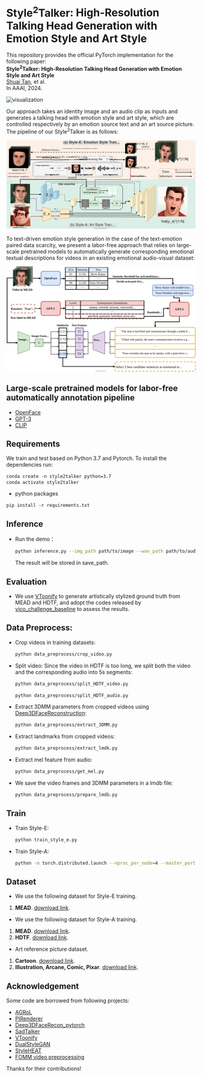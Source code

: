 # $\text{Style}^2\text{Talker}$: High-Resolution Talking Head Generation with Emotion Style and Art Style

This repository provides the official PyTorch implementation for the following paper:<br>
**$\text{Style}^2\text{Talker}$: High-Resolution Talking Head Generation with Emotion Style and Art Style**<br>
[Shuai Tan](https://scholar.google.com.hk/citations?user=9KjKwDwAAAAJ&hl=zh-CN), et al.<br>
In AAAI, 2024.<br>


![visualization](demo/teaser.svg)

Our approach takes an identity image and an audio clip as inputs and generates a talking head with emotion style and art style, which are controlled respectively by an emotion source text and an art source picture. The pipeline of our $\text{Style}^2\text{Talker}$ is as follows:

![visualization](demo/pipeline.svg)

To text-driven emotion style generation in the case of the text-emotion paired data scarcity, we present a labor-free approach that relies on large-scale pretrained models to automatically generate corresponding emotional textual descriptions for videos in an existing emotional audio-visual dataset:

![visualization](demo/data.svg)

## Large-scale pretrained models for labor-free automatically annotation pipeline
* [OpenFace](https://github.com/TadasBaltrusaitis/OpenFace)
* [GPT-3](https://github.com/openai/GPT-3)
* [CLIP](https://github.com/openai/CLIP)



## Requirements
We train and test based on Python 3.7 and Pytorch. To install the dependencies run:
```
conda create -n style2talker python=3.7
conda activate style2talker
```

- python packages
```
pip install -r requirements.txt
```

## Inference

- Run the demo：
    ```bash
    python inference.py --img_path path/to/image --wav_path path/to/audio --source_3DMM path/to/source_3DMM --style_e_source "a textual description for emotion style" --art_style_id num/for/art_style --save_path path/to/save
    ```
  The result will be stored in save_path.


## Evaluation
- We use [VToonify](https://github.com/williamyang1991/VToonify) to generate artistically stylized ground truth from MEAD and HDTF, and adopt the codes released by [vico_challenge_baseline](https://github.com/dc3ea9f/vico_challenge_baseline/tree/main/evaluations) to assess the results.

## Data Preprocess:
- Crop videos in training datasets:
    ```bash
    python data_preprocess/crop_video.py
    ```
- Split video: Since the video in HDTF is too long, we split both the video and the corresponding audio into 5s segments:
    ```bash
    python data_preprocess/split_HDTF_video.py
    ```

    ```bash
    python data_preprocess/split_HDTF_audio.py
    ```
- Extract 3DMM parameters from cropped videos using [Deep3DFaceReconstruction](https://github.com/microsoft/Deep3DFaceReconstruction):
    ```bash
    python data_preprocess/extract_3DMM.py
    ```
- Extract landmarks from cropped videos:
    ```bash
    python data_preprocess/extract_lmdk.py
    ```
- Extract mel feature from audio:
    ```bash
    python data_preprocess/get_mel.py
    ```
- We save the video frames and 3DMM parameters in a lmdb file:
    ```bash
    python data_preprocess/prepare_lmdb.py
    ```
## Train
- Train Style-E:
    ```bash
    python train_style_e.py
    ```
- Train Style-A:
    ```bash
    python -m torch.distributed.launch --nproc_per_node=4 --master_port 12344 train_style_a.py
    ```

## Dataset
- We use the following dataset for Style-E training.
1) **MEAD**. [download link](https://wywu.github.io/projects/MEAD/MEAD.html).
- We use the following dataset for Style-A training.
1) **MEAD**. [download link](https://wywu.github.io/projects/MEAD/MEAD.html).
2) **HDTF**. [download link](https://github.com/MRzzm/HDTF).
- Art reference picture dataset.
1) **Cartoon**. [download link](https://mega.nz/file/HslSXS4a#7UBanJTjJqUl_2Z-JmAsreQYiJUKC-8UlZDR0rUsarw).
2) **Illustration, Arcane, Comic, Pixar**. [download link](https://github.com/williamyang1991/DualStyleGAN/tree/main).


## Acknowledgement
Some code are borrowed from following projects:
* [AGRoL](https://github.com/facebookresearch/AGRoL)
* [PIRenderer](https://github.com/RenYurui/PIRender)
* [Deep3DFaceRecon_pytorch](https://github.com/sicxu/Deep3DFaceRecon_pytorch)
* [SadTalker](https://github.com/OpenTalker/SadTalker)
* [VToonify](https://github.com/williamyang1991/VToonify)
* [DualStyleGAN](https://github.com/williamyang1991/DualStyleGAN)
* [StyleHEAT](https://github.com/OpenTalker/StyleHEAT)
* [FOMM video preprocessing](https://github.com/AliaksandrSiarohin/video-preprocessing)

Thanks for their contributions!
